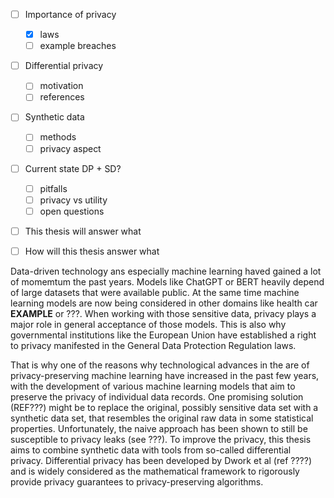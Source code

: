 - [ ] Importance of privacy
	- [x] laws
	- [ ] example breaches
- [ ] Differential privacy
	- [ ] motivation
	- [ ] references
- [ ] Synthetic data
	- [ ] methods
	- [ ] privacy aspect
- [ ] Current state DP + SD?
	- [ ] pitfalls
	- [ ] privacy vs utility
	- [ ] open questions
- [ ] This thesis will answer what
- [ ] How will this thesis answer what



Data-driven technology ans especially machine learning haved gained a lot of momemtum the past years. Models like ChatGPT or BERT heavily depend of large datasets that were available public. At the same time machine learning models are now being considered in other domains like health car **EXAMPLE** or ???. When working with those sensitive data, privacy plays a major role in general acceptance of those models. This is also why governmental institutions like the European Union have established a right to privacy manifested in the General Data Protection Regulation laws. 

That is why one of the reasons why technological advances in the are of privacy-preserving machine learning have increased in the past few years, with the development of various machine learning models that aim to preserve the privacy of individual data records. One promising solution (REF???) might be to replace the original, possibly sensitive data set with a synthetic data set, that resembles the original raw data in some statistical properties. Unfortunately, the naive approach has been shown to still be susceptible to privacy leaks (see ???). To improve the privacy, this thesis aims to combine synthetic data with tools from so-called differential privacy. Differential privacy has been developed by Dwork et al (ref ????) and is widely considered as the mathematical framework to rigorously provide privacy guarantees to privacy-preserving algorithms.